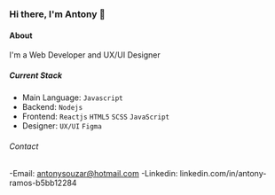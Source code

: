 ### Hi there, I'm Antony 👋

#### About
I'm a Web Developer and UX/UI Designer


##### Current Stack
- Main Language: `Javascript`
- Backend: `Nodejs`
- Frontend: `Reactjs` `HTML5` `SCSS` `JavaScript`
- Designer:  `UX/UI` `Figma`


######  Contact
-Email: antonysouzar@hotmail.com
-Linkedin: linkedin.com/in/antony-ramos-b5bb12284
